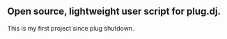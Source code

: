 Open source, lightweight user script for plug.dj.
---
This is my first project since plug shutdown.
